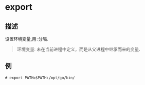 # export

## 描述

设置环境变量,用`:`分隔.

> 环境变量: 未在当前进程中定义，而是从父进程中继承而来的变量.

## 例

    # export PATH=$PATH:/opt/go/bin/

